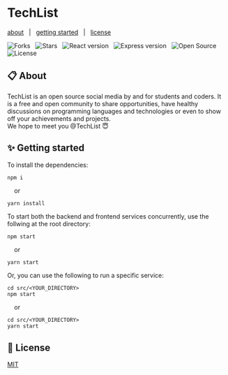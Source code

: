# TechList

[about](https://github.com/DarkFalc0n/TechList/edit/master/README.md#-about)&nbsp;&nbsp;&nbsp;|&nbsp;&nbsp;&nbsp;[getting started](https://github.com/DarkFalc0n/TechList/edit/master/README.md#-getting-started)&nbsp;&nbsp;&nbsp;|&nbsp;&nbsp;&nbsp;[license](https://github.com/DarkFalc0n/TechList/edit/master/README.md#-license)

![Forks](https://badgen.net/github/forks/DarkFalc0n/TechList?icon=github&scale=1.2&color=red) &nbsp;
![Stars](https://badgen.net/github/stars/DarkFalc0n/TechList?icon=https://upload.wikimedia.org/wikipedia/commons/a/a3/Orange_star.svg&scale=1.2&color=orange) &nbsp;
![React version](https://badgen.net/badge/React/v18.2.0/blue?icon=https://upload.wikimedia.org/wikipedia/commons/a/a7/React-icon.svg&scale=1.2) &nbsp;
![Express version](https://badgen.net/badge/Express/v4.18.2/green?icon=https://cdn.worldvectorlogo.com/logos/nodejs-icon.svg&scale=1.2) &nbsp;
![Open Source](https://badgen.net/badge/open/source/cyan?scale=1.2) &nbsp;
![License](https://badgen.net/badge/license/MIT/purple?scale=1.2) &nbsp;
<br>

## 📋 About 
TechList is an open source social media by and for students and coders. It is a free and open community to share opportunities, have healthy discussions on programming languages and technologies or even to show off your achievements and projects.
<br>
We hope to meet you @TechList 😇

## ✨ Getting started

To install the dependencies:
```bash
npm i
```
&nbsp; &nbsp; or
```
yarn install
```
To start both the backend and frontend services concurrently, use the follwing at the root directory:
```
npm start
```
&nbsp; &nbsp; or
```
yarn start
```
Or, you can use the following to run a specific service:
```
cd src/<YOUR_DIRECTORY>
npm start
```
&nbsp; &nbsp; or
```
cd src/<YOUR_DIRECTORY>
yarn start
```


## 📜 License
[MIT](https://github.com/DarkFalc0n/TechList/blob/master/LICENSE)
